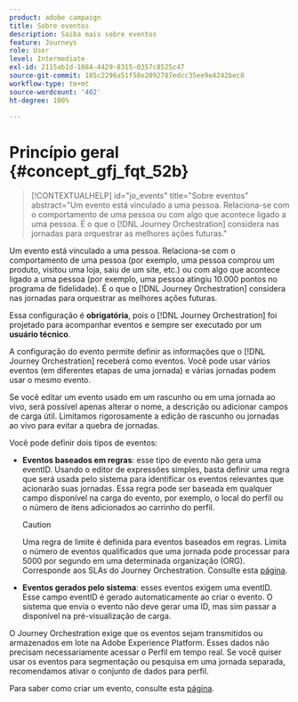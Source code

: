 ```yaml
---
product: adobe campaign
title: Sobre eventos
description: Saiba mais sobre eventos
feature: Journeys
role: User
level: Intermediate
exl-id: 2115ab1d-1084-4429-8315-0357c8525c47
source-git-commit: 185c2296a51f58e2092787edcc35ee9e4242bec8
workflow-type: tm+mt
source-wordcount: '402'
ht-degree: 100%

---
```


# Princípio geral {#concept_gfj_fqt_52b}

>[!CONTEXTUALHELP]
>id="jo_events"
>title="Sobre eventos"
>abstract="Um evento está vinculado a uma pessoa. Relaciona-se com o comportamento de uma pessoa ou com algo que acontece ligado a uma pessoa. É o que o [!DNL Journey Orchestration] considera nas jornadas para orquestrar as melhores ações futuras."

Um evento está vinculado a uma pessoa. Relaciona-se com o comportamento de uma pessoa (por exemplo, uma pessoa comprou um produto, visitou uma loja, saiu de um site, etc.) ou com algo que acontece ligado a uma pessoa (por exemplo, uma pessoa atingiu 10.000 pontos no programa de fidelidade). É o que o [!DNL Journey Orchestration] considera nas jornadas para orquestrar as melhores ações futuras.

Essa configuração é **obrigatória**, pois o [!DNL Journey Orchestration] foi projetado para acompanhar eventos e sempre ser executado por um **usuário técnico**.

A configuração do evento permite definir as informações que o [!DNL Journey Orchestration] receberá como eventos. Você pode usar vários eventos (em diferentes etapas de uma jornada) e várias jornadas podem usar o mesmo evento.

Se você editar um evento usado em um rascunho ou em uma jornada ao vivo, será possível apenas alterar o nome, a descrição ou adicionar campos de carga útil. Limitamos rigorosamente a edição de rascunho ou jornadas ao vivo para evitar a quebra de jornadas.

Você pode definir dois tipos de eventos:

* **Eventos baseados em regras**: esse tipo de evento não gera uma eventID. Usando o editor de expressões simples, basta definir uma regra que será usada pelo sistema para identificar os eventos relevantes que acionarão suas jornadas. Essa regra pode ser baseada em qualquer campo disponível na carga do evento, por exemplo, o local do perfil ou o número de itens adicionados ao carrinho do perfil.

  >[!CAUTION]
  >
  >Uma regra de limite é definida para eventos baseados em regras. Limita o número de eventos qualificados que uma jornada pode processar para 5000 por segundo em uma determinada organização (ORG). Corresponde aos SLAs do Journey Orchestration. Consulte esta [página](https://helpx.adobe.com/br/legal/product-descriptions/journey-orchestration.html).

* **Eventos gerados pelo sistema**: esses eventos exigem uma eventID. Esse campo eventID é gerado automaticamente ao criar o evento. O sistema que envia o evento não deve gerar uma ID, mas sim passar a disponível na pré-visualização de carga.

O Journey Orchestration exige que os eventos sejam transmitidos ou armazenados em lote na Adobe Experience Platform. Esses dados não precisam necessariamente acessar o Perfil em tempo real. Se você quiser usar os eventos para segmentação ou pesquisa em uma jornada separada, recomendamos ativar o conjunto de dados para perfil.

Para saber como criar um evento, consulte esta [página](../event/about-creating.md).
